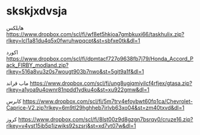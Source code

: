 # skskjxdvsja

هايلكس
https://www.dropbox.com/scl/fi/wf8et5hkjoa7gmbkuxi66/taskhulix.zip?rlkey=lcl1a81du4q5x0fwruhwpqcpt&st=sbfxe0tk&dl=1


اكورد
https://www.dropbox.com/scl/fi/dpmtacf727o9638fb7j79/Honda_Accord_Pack_FIRBY_modland.zip?rlkey=516a8vu3z0s7wougt903b7nwo&st=5git9a1f&dl=1

ماب قراند
https://www.dropbox.com/scl/fi/ung8ugjqmiyilcf4rfjex/gtasa.zip?rlkey=a1yoa9u4ownr81npdd1ydku4o&st=xu922gmw&dl=1

كابرس
https://www.dropbox.com/scl/fi/5m7trv4efoybwt60fp1ca/Chevrolet-Caprice-V2.zip?rlkey=6m9tl29hghheb7irlvb63xo04&st=zm40txvd&dl=1


كروز
https://www.dropbox.com/scl/fi/8lst00z9d8gzgn7bsrqy0/cruze16.zip?rlkey=v4yst15ib5p1izwiks92szsrj&st=xd7vt07w&dl=1
